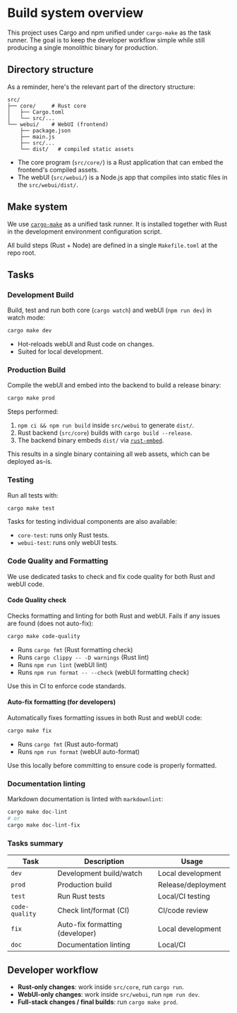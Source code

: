 # Build system overview

This project uses Cargo and npm unified under `cargo-make` as the task runner.
The goal is to keep the developer workflow simple while still producing a single
monolithic binary for production.

## Directory structure

As a reminder, here's the relevant part of the directory structure:

```
src/
├── core/     # Rust core
│   ├── Cargo.toml
│   └── src/...
└── webui/    # WebUI (frontend)
    ├── package.json
    ├── main.js
    ├── src/...
    └── dist/   # compiled static assets
```

- The core program (`src/core/`) is a Rust application that can embed the
  frontend's compiled assets.
- The webUI (`src/webui/`) is a Node.js app that compiles into static files in
  the `src/webui/dist/`.

## Make system

We use [`cargo-make`](https://sagiegurari.github.io/cargo-make/) as a unified
task runner. It is installed together with Rust in the development environment
configuration script.

All build steps (Rust + Node) are defined in a single `Makefile.toml` at the
repo root.

## Tasks

### Development Build

Build, test and run both core (`cargo watch`) and webUI (`npm run dev`) in watch
mode:

```sh
cargo make dev
```

- Hot-reloads webUI and Rust code on changes.
- Suited for local development.

### Production Build

Compile the webUI and embed into the backend to build a release binary:

```sh
cargo make prod
```

Steps performed:

1. `npm ci && npm run build` inside `src/webui` to generate `dist/`.
2. Rust backend (`src/core`) builds with `cargo build --release`.
3. The backend binary embeds `dist/` via
   [`rust-embed`](https://crates.io/crates/rust-embed).

This results in a single binary containing all web assets, which can be deployed
as-is.

### Testing

Run all tests with:

```sh
cargo make test
```

Tasks for testing individual components are also available:

- `core-test`: runs only Rust tests.
- `webui-test`: runs only webUI tests.

### Code Quality and Formatting

We use dedicated tasks to check and fix code quality for both Rust and webUI
code.

#### Code Quality check

Checks formatting and linting for both Rust and webUI. Fails if any issues are
found (does not auto-fix):

```sh
cargo make code-quality
```

- Runs `cargo fmt` (Rust formatting check)
- Runs `cargo clippy -- -D warnings` (Rust lint)
- Runs `npm run lint` (webUI lint)
- Runs `npm run format -- --check` (webUI formatting check)

Use this in CI to enforce code standards.

#### Auto-fix formatting (for developers)

Automatically fixes formatting issues in both Rust and webUI code:

```sh
cargo make fix
```

- Runs `cargo fmt` (Rust auto-format)
- Runs `npm run format` (webUI auto-format)

Use this locally before committing to ensure code is properly formatted.

### Documentation linting

Markdown documentation is linted with `markdownlint`:

```sh
cargo make doc-lint
# or
cargo make doc-lint-fix
```

### Tasks summary

| Task           | Description                     | Usage              |
| -------------- | ------------------------------- | ------------------ |
| `dev`          | Development build/watch         | Local development  |
| `prod`         | Production build                | Release/deployment |
| `test`         | Run Rust tests                  | Local/CI testing   |
| `code-quality` | Check lint/format (CI)          | CI/code review     |
| `fix`          | Auto-fix formatting (developer) | Local development  |
| `doc`          | Documentation linting           | Local/CI           |

## Developer workflow

- **Rust-only changes**: work inside `src/core`, run `cargo run`.
- **WebUI-only changes**: work inside `src/webui`, run `npm run dev`.
- **Full-stack changes / final builds**: run `cargo make prod`.

```

```
